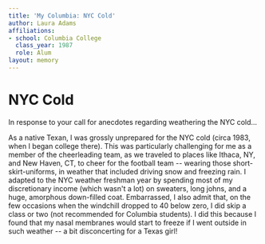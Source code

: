 ```yaml
---
title: 'My Columbia: NYC Cold'
author: Laura Adams
affiliations:
- school: Columbia College
  class_year: 1987
  role: Alum
layout: memory
---
```


# NYC Cold

In response to your call for anecdotes regarding weathering the NYC cold...

As a native Texan, I was grossly unprepared for the NYC cold (circa 1983, when I began college there).  This was particularly challenging for me as a member of the cheerleading team, as we traveled to places like Ithaca, NY, and New Haven, CT, to cheer for the football team -- wearing those short-skirt-uniforms, in weather that included driving snow and freezing rain.  I adapted to the NYC weather freshman year by spending most of my discretionary income (which wasn't a lot) on sweaters, long johns, and a huge, amorphous down-filled coat.  Embarrassed, I also admit that, on the few occasions when the windchill dropped to 40 below zero, I did skip a class or two (not recommended for Columbia students).  I did this because I found that my nasal membranes would start to freeze if I went outside in such weather -- a bit disconcerting for a Texas girl!
